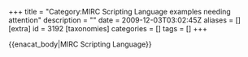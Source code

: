+++
title = "Category:MIRC Scripting Language examples needing attention"
description = ""
date = 2009-12-03T03:02:45Z
aliases = []
[extra]
id = 3192
[taxonomies]
categories = []
tags = []
+++

{{enacat_body|MIRC Scripting Language}}
